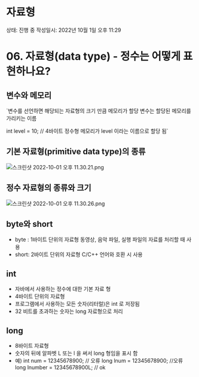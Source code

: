 # 자료형

상태: 진행 중
작성일시: 2022년 10월 1일 오후 11:29

# 06. 자료형(data type) - 정수는 어떻게 표현하나요?

## 변수와 메모리

`변수를 선언하면 해당되는 자료형의 크기 만큼 메모리가 할당
변수는 할당된 메모리를 가리키는 이름

int level = 10; // 4바이트 정수형 메모리가 level 이라는 이름으로 할당 됨`

## 기본 자료형(primitive data type)의 종류

![스크린샷 2022-10-01 오후 11.30.21.png](%E1%84%8C%E1%85%A1%E1%84%85%E1%85%AD%E1%84%92%E1%85%A7%E1%86%BC%20117c9028d9ae41cdac2f7df44d50905a/%25E1%2584%2589%25E1%2585%25B3%25E1%2584%258F%25E1%2585%25B3%25E1%2584%2585%25E1%2585%25B5%25E1%2586%25AB%25E1%2584%2589%25E1%2585%25A3%25E1%2586%25BA_2022-10-01_%25E1%2584%258B%25E1%2585%25A9%25E1%2584%2592%25E1%2585%25AE_11.30.21.png)

## 정수 자료형의 종류와 크기

![스크린샷 2022-10-01 오후 11.30.26.png](%E1%84%8C%E1%85%A1%E1%84%85%E1%85%AD%E1%84%92%E1%85%A7%E1%86%BC%20117c9028d9ae41cdac2f7df44d50905a/%25E1%2584%2589%25E1%2585%25B3%25E1%2584%258F%25E1%2585%25B3%25E1%2584%2585%25E1%2585%25B5%25E1%2586%25AB%25E1%2584%2589%25E1%2585%25A3%25E1%2586%25BA_2022-10-01_%25E1%2584%258B%25E1%2585%25A9%25E1%2584%2592%25E1%2585%25AE_11.30.26.png)

## byte와 short

- byte : 1바이트 단위의 자료형
동영상, 음악 파일, 실행 파일의 자료를 처리할 때 사용
- short: 2바이트 단위의 자료형
C/C++ 언어와 호환 시 사용

## int

- 자바에서 사용하는 정수에 대한 기본 자료 형
- 4바이트 단위의 자료형
- 프로그램에서 사용하는 모든 숫자(리터럴)은 int 로 저장됨
- 32 비트를 초과하는 숫자는 long 자료형으로 처리

## long

- 8바이트 자료형
- 숫자의 뒤에 알파벳 L 또는 l 을 써서 long 형임을 표시 함
- 예) int num = 12345678900; // 오류 
long lnum = 12345678900; //오류 
long lnumber = 12345678900L; // ok

##